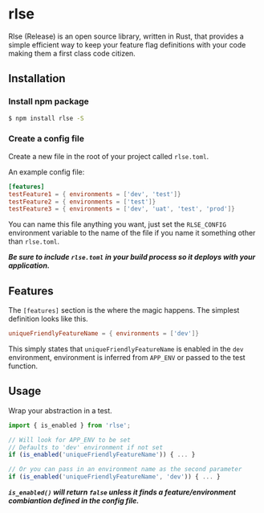 # rlse

Rlse (Release) is an open source library, written in Rust, that provides a simple efficient way to keep your feature flag definitions with your code making them a first class code citizen.

## Installation

### Install npm package

```sh
$ npm install rlse -S
```

### Create a config file

Create a new file in the root of your project called `rlse.toml`.

An example config file:

```toml
[features]
testFeature1 = { environments = ['dev', 'test']}
testFeature2 = { environments = ['test']}
testFeature3 = { environments = ['dev', 'uat', 'test', 'prod']}
```

You can name this file anything you want, just set the `RLSE_CONFIG` environment variable to the name of the file if you name it something other than `rlse.toml`.

**_Be sure to include `rlse.toml` in your build process so it deploys with your application._**

## Features

The `[features]` section is the where the magic happens. The simplest definition looks like this.

```toml
uniqueFriendlyFeatureName = { environments = ['dev']}
```

This simply states that `uniqueFriendlyFeatureName` is enabled in the `dev` environment, environment is inferred from `APP_ENV` or passed to the test function.

## Usage

Wrap your abstraction in a test.

```javascript
import { is_enabled } from 'rlse';

// Will look for APP_ENV to be set
// Defaults to 'dev' environment if not set
if (is_enabled('uniqueFriendlyFeatureName')) { ... }

// Or you can pass in an environment name as the second parameter
if (is_enabled('uniqueFriendlyFeatureName', 'dev')) { ... }
```

**_`is_enabled()` will return `false` unless it finds a feature/environment combiantion defined in the config file._**
